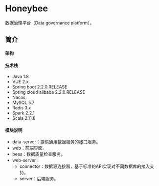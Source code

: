# Honeybee

数据治理平台（Data governance platform）。

## 简介

#### 架构

#### 技术栈

- Java 1.8
- VUE 2.x
- Spring boot 2.2.0.RELEASE
- Spring cloud alibaba 2.2.0.RELEASE
- Nacos
- MySQL 5.7
- Redis 3.x
- Spark 2.2.1
- Scala 2.11.8

#### 模块说明

- data-server：提供通用数据服务的接口服务。
- web：前端界面。
- bees：数据质量检查服务。
- web-server：
  - connector：数据源连接器，基于标准的API实现对不同数据库的接入支持。
  - server：后端服务。